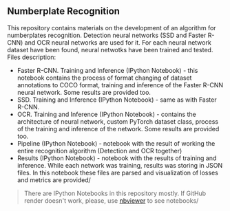 ## Numberplate Recognition ##
This repository contains materials on the development of an algorithm for numberplates recognition. Detection neural networks (SSD and Faster R-CNN) and OCR neural networks are used for it. For each neural network dataset have been found, neural netwotks have been trained and tested.
Files description:

* Faster R-CNN. Training and Inference (IPython Notebook) - this notebook contains the process of format changing of dataset annotations to COCO format, training and inference of the Faster R-CNN neural network. Some results are provided too.
* SSD. Training and Inference (IPython Notebook) - same as with Faster R-CNN.
* OCR. Training and Inference (IPython Notebook) - contains the architecture of neural network, custom PyTorch dataset class, process of the training and inference of the network. Some results are provided too.
* Pipeline (IPython Notebook) - notebook with the result of working the entire recognition algorithm (Detection and OCR together)
* Results (IPython Notebook) - notebook with the results of training and inference. While each network was training, results was storing in JSON files. In this notebook these files are parsed and visualization of losses and metrics are provided/
> There are IPython Notebooks in this repository mostly. If GitHub render doesn't work, please, use [nbviewer](https://nbviewer.org/) to see notebooks/